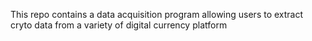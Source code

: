 This repo contains a data acquisition program allowing users to extract cryto data from a variety of digital currency platform 
